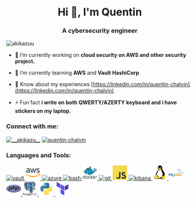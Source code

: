 <h1 align="center">Hi 👋, I'm Quentin</h1>
<h3 align="center">A cybersecurity engineer</h3>
<p align="left"> <img src="https://komarev.com/ghpvc/?username=akikazuu&label=Profile%20views&color=0e75b6&style=flat" alt="akikazuu" /> </p>

- 🔭 I’m currently working on **cloud security on AWS and other security project.**

- 🌱 I’m currently learning **AWS** and **Vault HashiCorp**

- 📄 Know about my experiences [https://linkedin.com/in/quentin-chalvin](https://linkedin.com/in/quentin-chalvin)

- ⚡ Fun fact **i write on both QWERTY/AZERTY keyboard and i have stickers on my laptop.**

<h3 align="left">Connect with me:</h3>
<p align="left">
<a href="https://twitter.com/__akikazu__" target="blank"><img align="center" src="https://raw.githubusercontent.com/rahuldkjain/github-profile-readme-generator/master/src/images/icons/Social/twitter.svg" alt="__akikazu__" height="30" width="40" /></a>
<a href="https://linkedin.com/in/quentin-chalvin" target="blank"><img align="center" src="https://raw.githubusercontent.com/rahuldkjain/github-profile-readme-generator/master/src/images/icons/Social/linked-in-alt.svg" alt="quentin-chalvin" height="30" width="40" /></a>
</p>

<h3 align="left">Languages and Tools:</h3>
<p align="left"> 
  
<a href="https://www.hashicorp.com/products/vault" target="_blank" rel="noreferrer"> 
<img src="https://www.hashicorp.com/_next/static/media/colorwhite.c5723175.svg" alt="vault" width="50" height="40"/> 
</a>  
  
<a href="https://aws.amazon.com" target="_blank" rel="noreferrer"> 
<img src="https://raw.githubusercontent.com/devicons/devicon/master/icons/amazonwebservices/amazonwebservices-original-wordmark.svg" alt="aws" width="40" height="40"/> </a> 
  
<a href="https://azure.microsoft.com/en-in/" target="_blank" rel="noreferrer"> 
<img src="https://www.vectorlogo.zone/logos/microsoft_azure/microsoft_azure-icon.svg" alt="azure" width="40" height="40"/> 
</a> 
  
<a href="https://www.gnu.org/software/bash/" target="_blank" rel="noreferrer"> 
<img src="https://www.vectorlogo.zone/logos/gnu_bash/gnu_bash-icon.svg" alt="bash" width="40" height="40"/> 
</a> 
  
<a href="https://www.docker.com/" target="_blank" rel="noreferrer"> 
<img src="https://raw.githubusercontent.com/devicons/devicon/master/icons/docker/docker-original-wordmark.svg" alt="docker" width="40" height="40"/> 
</a> 
  
<a href="https://git-scm.com/" target="_blank" rel="noreferrer"> 
<img src="https://www.vectorlogo.zone/logos/git-scm/git-scm-icon.svg" alt="git" width="40" height="40"/> 
</a> 
  
<a href="https://developer.mozilla.org/en-US/docs/Web/JavaScript" target="_blank" rel="noreferrer"> 
<img src="https://raw.githubusercontent.com/devicons/devicon/master/icons/javascript/javascript-original.svg" alt="javascript" width="40" height="40"/> 
</a> 
  
<a href="https://www.elastic.co/kibana" target="_blank" rel="noreferrer"> 
<img src="https://www.vectorlogo.zone/logos/elasticco_kibana/elasticco_kibana-icon.svg" alt="kibana" width="40" height="40"/> 
</a> 
  
<a href="https://www.linux.org/" target="_blank" rel="noreferrer"> 
<img src="https://raw.githubusercontent.com/devicons/devicon/master/icons/linux/linux-original.svg" alt="linux" width="40" height="40"/> 
</a> 
<a href="https://www.mysql.com/" target="_blank" rel="noreferrer"> 
<img src="https://raw.githubusercontent.com/devicons/devicon/master/icons/mysql/mysql-original-wordmark.svg" alt="mysql" width="40" height="40"/> 
</a> 
  
<a href="https://www.php.net" target="_blank" rel="noreferrer"> 
<img src="https://raw.githubusercontent.com/devicons/devicon/master/icons/php/php-original.svg" alt="php" width="40" height="40"/> 
</a> 
  
<a href="https://www.postgresql.org" target="_blank" rel="noreferrer"> 
<img src="https://raw.githubusercontent.com/devicons/devicon/master/icons/postgresql/postgresql-original-wordmark.svg" alt="postgresql" width="40" height="40"/> </a> <a href="https://www.python.org" target="_blank" rel="noreferrer"> 
<img src="https://raw.githubusercontent.com/devicons/devicon/master/icons/python/python-original.svg" alt="python" width="40" height="40"/> 
</a>
  
<a href="https://www.hashicorp.com/" target="_blank" rel="noreferrer"> 
<img src="https://raw.githubusercontent.com/devicons/devicon/master/icons/terraform/terraform-original.svg" alt="python" width="40" height="40"/> 
</a>

</p>
